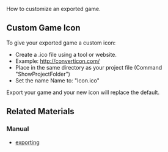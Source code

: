 How to customize an exported game.


## Custom Game Icon


To give your exported game a custom icon:

 - Create a .ico file using a tool or website. 
  - Example: http://converticon.com/
 - Place in the same directory as your project file (Command "ShowProjectFolder") 
 - Set the name Name to: "Icon.ico"

Export your game and your new icon will replace the default.

 ## Related Materials
 ### Manual
- [exporting](https://github.com/ArendDanielek/ZeroDocsTest/blob/master/zero_editor_documentation/zeromanual/editor/editorcommands/exporting.markdown) 
  
  
  
  
  
  
  

 